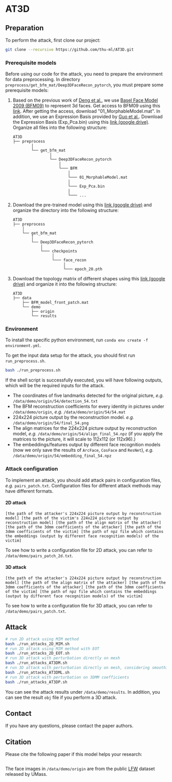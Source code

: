 # AT3D

## Preparation

To perform the attack, first clone our project:

```bash
git clone --recursive https://github.com/thu-ml/AT3D.git
```

### Prerequisite models
Before using our code for the attack, you need to prepare the environment for data preprocessing. In directory `preprocess/get_bfm_mat/Deep3DFaceRecon_pytorch`, you must prepare some prerequisite models:

1. Based on the previous work of [Deng et al.](https://arxiv.org/abs/1903.08527), we use [Basel Face Model 2009 (BFM09)](https://faces.dmi.unibas.ch/bfm/main.php?nav=1-0&id=basel_face_model) to represent 3d faces. Get access to BFM09 using this [link](https://faces.dmi.unibas.ch/bfm/main.php?nav=1-2&id=downloads). After getting the access, download "01_MorphableModel.mat". In addition, we use an Expression Basis provided by [Guo et al.](https://github.com/Juyong/3DFace). Download the Expression Basis (Exp_Pca.bin) using this [link (google drive)](https://drive.google.com/file/d/1bw5Xf8C12pWmcMhNEu6PtsYVZkVucEN6/view). Organize all files into the following structure:

    ```
    AT3D
    ├── preprocess
            │
            └── get_bfm_mat
                    │
                    └── Deep3DFaceRecon_pytorch
                        │
                        └─── BFM
                            │
                            └─── 01_MorphableModel.mat
                            │
                            └─── Exp_Pca.bin
                            |
                            └─── ...
    ```
2. Download the pre-trained model using this [link (google drive)](https://drive.google.com/drive/folders/1liaIxn9smpudjjqMaWWRpP0mXRW_qRPP) and organize the directory into the following structure:

    ```
    AT3D
    ├── preprocess
        │
        └── get_bfm_mat
            │
            └── Deep3DFaceRecon_pytorch
                │
                └─── checkpoints
                     │
                     └─── face_recon
                          │
                          └─── epoch_20.pth

    ```

3. Download the topology matrix of different shapes using this [link (google drive)](https://drive.google.com/file/d/10scXpVnxMNNHqsdVThSYVvJP4oa20n7i/view?usp=share_link) and organize it into the following structure:

    ```
    AT3D
    ├── data
        ├── BFM_model_front_patch.mat
        └── demo
            ├── origin
            └── results
    
    ```

### Environment

To install the specific python environment, run `conda env create -f environment.yml`.

To get the input data setup for the attack, you should first run `run_preprocess.sh`.

```bash
bash ./run_preprocess.sh
```

If the shell script is successfully executed, you will have following outputs, which will be the required inputs for the attack.

- The coordinates of five landmarks detected for the original picture, *e.g.* `/data/demo/origin/54/detection_54.txt`
- The BFM reconstruction coefficients for every identity in pictures under `/data/demo/origin`, *e.g.* `/data/demo/origin/54/54.mat`
- 224x224 picture output by the reconstruction model. *e.g.* `/data/demo/origin/54/final_54.png`
- The align matrices for the 224x224 picture output by reconstruction model, *e.g.* `/data/demo/origin/54/align_final_54.npz` (if you apply the matrices to the picture, it will scale to 112x112 (or 112x96).)
- The embeddings/features output by different face recognition models (now we only save the results of `ArcFace`, `CosFace` and `ResNet`), *e.g.* `/data/demo/origin/54/embedding_final_54.npz`


### Attack configuration
To implement an attack, you should add attack pairs in configuration files, *e.g.* `pairs_patch.txt`. Configuration files for different attack methods may have different formats.

#### 2D attack
```
[the path of the attacker's 224x224 picture output by reconstruction model] [the path of the victim's 224x224 picture output by reconstruction model] [the path of the align matrix of the attacker] [the path of the 3dmm coefficients of the attacker] [the path of the 3dmm coefficients of the victim] [the path of npz file which contains the embeddings (output by different face recognition models) of the victim]
```
To see how to write a configuration file for 2D attack, you can refer to `/data/demo/pairs_patch_2d.txt`.

#### 3D attack
```
[the path of the attacker's 224x224 picture output by reconstruction model] [the path of the align matrix of the attacker] [the path of the 3dmm coefficients of the attacker] [the path of the 3dmm coefficients of the victim] [the path of npz file which contains the embeddings (output by different face recognition models) of the victim]
```
To see how to write a configuration file for 3D attack, you can refer to `/data/demo/pairs_patch.txt`.

## Attack

```bash
# run 2D attack using MIM method
bash ./run_attacks_2D_MIM.sh
# run 2D attack using MIM method with EOT
bash ./run_attacks_2D_EOT.sh
# run 3D attack with perturbation directly on mesh
bash ./run_attacks_AT3DM.sh
# run 3D attack with perturbation directly on mesh, considering smoothing loss
bash ./run_attacks_AT3DML.sh
# run 3D attack with perturbation on 3DMM coefficients
bash ./run_attacks_AT3DP.sh
```
You can see the attack results under `/data/demo/results`. In addition, you can see the result `obj` file if you perform a 3D attack.

## Contact
If you have any questions, please contact the paper authors.

## Citation

Please cite the following paper if this model helps your research:

```

```

The face images in `/data/demo/origin` are from the public [LFW](http://vis-www.cs.umass.edu/lfw/) dataset released by UMass.

